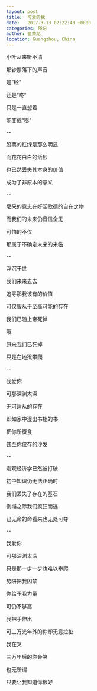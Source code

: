 ```yaml
---
layout: post
title:  可爱的我
date:   2017-3-13 02:22:43 +0800
categories: 随记
author: 崔秉龙
location: Guangzhou, China
---
```
















小叶从来听不清

那钞票落下的声音

是“砼”

还是“咚”

只是一直想着

能变成“嘭”

--

股票的红绿是那么明显

而花花白白的纸钞

也已然丢失其本身的价值

成为了非原本的意义

--

尼采的意志在奸淫歌德的自在之物

而我们的未来仍音信全无

可怕的不仅

那属于不确定未来的来临

--

浮沉于世

我们来来去去

追寻那我该有的价值

可仅服从于至高可能的存在

我们已随上帝死掉

哦

原来我们已死掉

只是在地狱攀爬

--

我爱你

可那深渊太深

无可适从的存在

即如家中漫出书柜的书

把你所蚕食

甚至你仅存的沙发

--

宏观经济学已然被打破

初中知识仍无法正确时

我们丢失了存在的基石

倒塌之际我们疯狂而逃

已无命的命看来也无处可夺

--

我爱你

可那深渊太深

只是那一步一步也难以攀爬

势阱把我囚禁

你给予我力量

可仍不够高

我把手伸出

可三万光年外的你却无意拉扯

我在哭

三万年后的你会笑

也无所谓

只要让我知道你很好